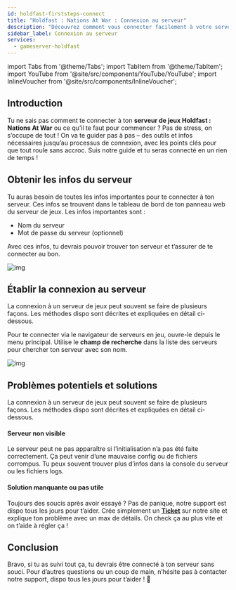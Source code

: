 ```yaml
---
id: holdfast-firststeps-connect
title: "Holdfast : Nations At War : Connexion au serveur"
description: "Découvrez comment vous connecter facilement à votre serveur Holdfast : Nations At War et résoudre les problèmes courants → En savoir plus maintenant"
sidebar_label: Connexion au serveur
services:
  - gameserver-holdfast
---
```


import Tabs from '@theme/Tabs';
import TabItem from '@theme/TabItem';
import YouTube from '@site/src/components/YouTube/YouTube';
import InlineVoucher from '@site/src/components/InlineVoucher';


## Introduction
Tu ne sais pas comment te connecter à ton **serveur de jeux Holdfast : Nations At War** ou ce qu’il te faut pour commencer ? Pas de stress, on s’occupe de tout ! On va te guider pas à pas – des outils et infos nécessaires jusqu’au processus de connexion, avec les points clés pour que tout roule sans accroc. Suis notre guide et tu seras connecté en un rien de temps !

<InlineVoucher />



## Obtenir les infos du serveur


Tu auras besoin de toutes les infos importantes pour te connecter à ton serveur. Ces infos se trouvent dans le tableau de bord de ton panneau web du serveur de jeux. Les infos importantes sont :

- Nom du serveur
- Mot de passe du serveur (optionnel)


Avec ces infos, tu devrais pouvoir trouver ton serveur et t’assurer de te connecter au bon.

![img](https://screensaver01.zap-hosting.com/index.php/s/isQfHDfroGFYw6t/preview)

## Établir la connexion au serveur


La connexion à un serveur de jeux peut souvent se faire de plusieurs façons. Les méthodes dispo sont décrites et expliquées en détail ci-dessous.

<Tabs>
    <TabItem value="connect_solution_server_browser_ingame" label="Navigateur de serveurs (en jeu)" default>

Pour te connecter via le navigateur de serveurs en jeu, ouvre-le depuis le menu principal. Utilise le **champ de recherche** dans la liste des serveurs pour chercher ton serveur avec son nom.

![img](https://screensaver01.zap-hosting.com/index.php/s/3aeFHgMs4bfn7fj/download)

</TabItem>

</Tabs>



## Problèmes potentiels et solutions


La connexion à un serveur de jeux peut souvent se faire de plusieurs façons. Les méthodes dispo sont décrites et expliquées en détail ci-dessous.

#### Serveur non visible


Le serveur peut ne pas apparaître si l’initialisation n’a pas été faite correctement. Ça peut venir d’une mauvaise config ou de fichiers corrompus. Tu peux souvent trouver plus d’infos dans la console du serveur ou les fichiers logs.



#### Solution manquante ou pas utile


Toujours des soucis après avoir essayé ? Pas de panique, notre support est dispo tous les jours pour t’aider. Crée simplement un **[Ticket](https://zap-hosting.com/en/customer/support/)** sur notre site et explique ton problème avec un max de détails. On check ça au plus vite et on t’aide à régler ça !

## Conclusion

Bravo, si tu as suivi tout ça, tu devrais être connecté à ton serveur sans souci. Pour d’autres questions ou un coup de main, n’hésite pas à contacter notre support, dispo tous les jours pour t’aider ! 🙂




<InlineVoucher />